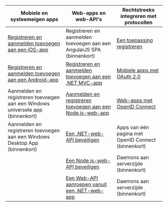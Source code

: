 | Mobiele en systeemeigen apps | Web-apps en web-API's | Rechtstreeks integreren met protocollen |
| ----------------------- | ------------------------------- | --------------------- |
| [Registreren en aanmelden toevoegen aan een iOS-app](active-directory-b2c-devquickstarts-ios.md) | Registreren en aanmelden toevoegen aan een AngularJS SPA (binnenkort) | [Een toepassing registreren](active-directory-b2c-app-registration.md) |
| [Registreren en aanmelden toevoegen aan een Android-app](active-directory-b2c-devquickstarts-android.md) | [Registreren en aanmelden toevoegen aan een .NET MVC-app](active-directory-b2c-devquickstarts-web-dotnet.md)  | [Mobiele apps met OAuth 2.0](active-directory-b2c-reference-oauth-code.md) |
| Aanmelden en registreren toevoegen aan een Windows universele app (binnenkort) | [Aanmelden en registreren toevoegen aan een Node.js-web-app](active-directory-b2c-devquickstarts-web-node.md) | [Web-apps met OpenID Connect](active-directory-b2c-reference-oidc.md) |
| Aanmelden en registreren toevoegen aan een Windows Desktop App (binnenkort) | [Een .NET-web-API beveiligen](active-directory-b2c-devquickstarts-api-dotnet.md) | Apps van één pagina met OpenID Connect (binnenkort)
|  | [Een Node.js-web-API beveiligen](active-directory-b2c-devquickstarts-api-node.md) | Daemons aan serverzijde (binnenkort) |
|  | [Een Web-API aanroepen vanuit een .NET-web-app](active-directory-b2c-devquickstarts-web-api-dotnet.md) | Daemons aan serverzijde (binnenkort) |



<!--HONumber=Jun16_HO2-->


